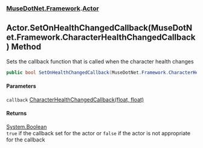 ### [MuseDotNet.Framework](./MuseDotNet-Framework.md 'MuseDotNet.Framework').[Actor](./Actor.md 'MuseDotNet.Framework.Actor')
## Actor.SetOnHealthChangedCallback(MuseDotNet.Framework.CharacterHealthChangedCallback) Method
Sets the callback function that is called when the character health changes  
```csharp
public bool SetOnHealthChangedCallback(MuseDotNet.Framework.CharacterHealthChangedCallback callback);
```
#### Parameters
<a name='MuseDotNet-Framework-Actor-SetOnHealthChangedCallback(MuseDotNet-Framework-CharacterHealthChangedCallback)-callback'></a>
`callback` [CharacterHealthChangedCallback(float, float)](./CharacterHealthChangedCallback(float_float).md 'MuseDotNet.Framework.CharacterHealthChangedCallback(float, float)')  
  
#### Returns
[System.Boolean](https://docs.microsoft.com/en-us/dotnet/api/System.Boolean 'System.Boolean')  
`true` if the callback set for the actor or `false` if the actor is not appropriate for the callback  
